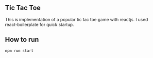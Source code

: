 ## Tic Tac Toe

This is implementation of a popular tic tac toe game with reactjs. I used react-boilerplate for quick startup.


## How to run

```
npm run start
```
